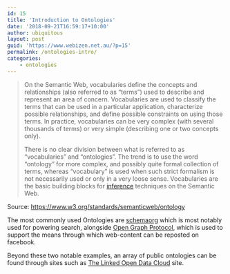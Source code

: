 ```yaml
---
id: 15
title: 'Introduction to Ontologies'
date: '2018-09-21T16:59:17+10:00'
author: ubiquitous
layout: post
guid: 'https://www.webizen.net.au/?p=15'
permalink: /ontologies-intro/
categories:
    - ontologies
---
```


> On the Semantic Web, vocabularies define the concepts and relationships (also referred to as “terms”) used to describe and represent an area of concern. Vocabularies are used to classify the terms that can be used in a particular application, characterize possible relationships, and define possible constraints on using those terms. In practice, vocabularies can be very complex (with several thousands of terms) or very simple (describing one or two concepts only).
> 
> There is no clear division between what is referred to as “vocabularies” and “ontologies”. The trend is to use the word “ontology” for more complex, and possibly quite formal collection of terms, whereas “vocabulary” is used when such strict formalism is not necessarily used or only in a very loose sense. Vocabularies are the basic building blocks for [inference](https://www.w3.org/standards/semanticweb/inference) techniques on the Semantic Web.

Source: https://www.w3.org/standards/semanticweb/ontology

The most commonly used Ontologies are [schemaorg](https://schema.org/docs/about.html) which is most notably used for powering search, alongside [Open Graph Protocol](http://ogp.me/), which is used to support the means through which web-content can be reposted on facebook.

Beyond these two notable examples, an array of public ontologies can be found through sites such as [The Linked Open Data Cloud](https://lod-cloud.net/) site.